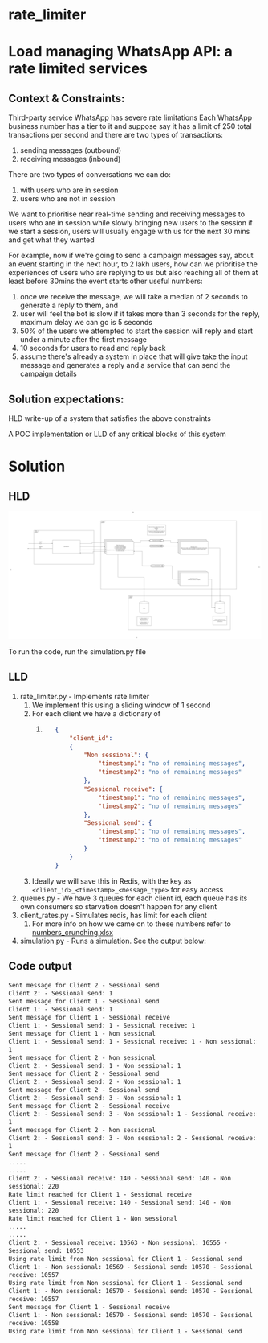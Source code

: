 # rate_limiter

# Load managing WhatsApp API: a rate limited services

## Context & Constraints:

Third-party service WhatsApp has severe rate limitations
Each WhatsApp business number has a tier to it and suppose say it has a limit of 250 total transactions per second
and there are two types of transactions: 

1. sending messages (outbound)
2. receiving messages (inbound)

There are two types of conversations we can do: 

1. with users who are in session
2. users who are not in session

We want to prioritise near real-time sending and receiving messages to users who are in session while slowly bringing new users to the session
if we start a session, users will usually engage with us for the next 30 mins and get what they wanted

For example, now if we're going to send a campaign messages say, about an event starting in the next hour, to 2 lakh users, how can we prioritise the experiences of users who are replying to us but also reaching all of them at least before 30mins the event starts
other useful numbers:

1. once we receive the message, we will take a median of 2 seconds to generate a reply to them, and 
2. user will feel the bot is slow if it takes more than 3 seconds for the reply, maximum delay we can go is 5 seconds 
3. 50% of the users we attempted to start the session will reply and start under a minute after the first message 
4. 10 seconds for users to read and reply back 
5. assume there's already a system in place that will give take the input message and generates a reply and a service that can send the campaign details

## Solution expectations:

HLD write-up of a system that satisfies the above constraints

A POC implementation or LLD of any critical blocks of this system


# Solution 

## HLD

![rate_limiter.drawio.png](rate_limiter.drawio.png)

To run the code, run the simulation.py file

## LLD

1. rate_limiter.py - Implements rate limiter
   1. We implement this using a sliding window of 1 second
   2. For each client we have a dictionary of
      1. ```json
            {
                "client_id": 
                {
                    "Non sessional": {
                        "timestamp1": "no of remaining messages",
                        "timestamp2": "no of remaining messages" 
                    }, 
                    "Sessional receive": {
                        "timestamp1": "no of remaining messages",
                        "timestamp2": "no of remaining messages" 
                    }, 
                    "Sessional send": {
                        "timestamp1": "no of remaining messages",
                        "timestamp2": "no of remaining messages" 
                    }
                }
            }
   3. Ideally we will save this in Redis, with the key as `<client_id>_<timestamp>_<message_type>` for easy access
2. queues.py - We have 3 queues for each client id, each queue has its own consumers so starvation doesn't happen for any client
3. client_rates.py - Simulates redis, has limit for each client
   1. For more info on how we came on to these numbers refer to [numbers_crunching.xlsx](numbers_crunching.xlsx)
4. simulation.py - Runs a simulation. See the output below:

## Code output

```text
Sent message for Client 2 - Sessional send
Client 2: - Sessional send: 1
Sent message for Client 1 - Sessional send
Client 1: - Sessional send: 1
Sent message for Client 1 - Sessional receive
Client 1: - Sessional send: 1 - Sessional receive: 1
Sent message for Client 1 - Non sessional
Client 1: - Sessional send: 1 - Sessional receive: 1 - Non sessional: 1
Sent message for Client 2 - Non sessional
Client 2: - Sessional send: 1 - Non sessional: 1
Sent message for Client 2 - Sessional send
Client 2: - Sessional send: 2 - Non sessional: 1
Sent message for Client 2 - Sessional send
Client 2: - Sessional send: 3 - Non sessional: 1
Sent message for Client 2 - Sessional receive
Client 2: - Sessional send: 3 - Non sessional: 1 - Sessional receive: 1
Sent message for Client 2 - Non sessional
Client 2: - Sessional send: 3 - Non sessional: 2 - Sessional receive: 1
Sent message for Client 2 - Sessional send
.....
.....
Client 2: - Sessional receive: 140 - Sessional send: 140 - Non sessional: 220
Rate limit reached for Client 1 - Sessional receive
Client 1: - Sessional receive: 140 - Sessional send: 140 - Non sessional: 220
Rate limit reached for Client 1 - Non sessional
.....
.....
Client 2: - Sessional receive: 10563 - Non sessional: 16555 - Sessional send: 10553
Using rate limit from Non sessional for Client 1 - Sessional send
Client 1: - Non sessional: 16569 - Sessional send: 10570 - Sessional receive: 10557
Using rate limit from Non sessional for Client 1 - Sessional send
Client 1: - Non sessional: 16570 - Sessional send: 10570 - Sessional receive: 10557
Sent message for Client 1 - Sessional receive
Client 1: - Non sessional: 16570 - Sessional send: 10570 - Sessional receive: 10558
Using rate limit from Non sessional for Client 1 - Sessional send

```